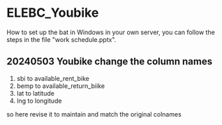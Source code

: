 # ELEBC_Youbike
How to set up the bat in Windows in your own server, you can follow the steps in the file "work schedule.pptx".

## 20240503 Youbike change the column names
1. sbi to available_rent_bike
2. bemp to available_return_biike
3. lat to latitude
4. lng to longitude

so here revise it to maintain and match the original colnames
